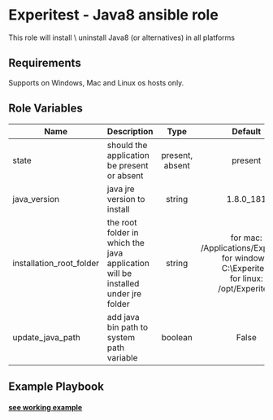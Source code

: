 Experitest - Java8 ansible role
=========

This role will install \ uninstall Java8 (or alternatives) in all platforms

Requirements
------------

Supports on Windows, Mac and Linux os hosts only.

Role Variables
--------------

| Name | Description | Type | Default | Required |
|------|-------------|:----:|:-----:|:-----:|
| state | should the application be present or absent | present, absent | present | no |
| java_version | java jre version to install | string | 1.8.0_181 | no |
| installation_root_folder | the root folder in which the java application will be installed under jre folder | string | for mac: /Applications/Experitest <br> for windows: C:\\Experitest <br> for linux: /opt/Experitest | no |
| update_java_path | add java bin path to system path variable | boolean | False | no |

Example Playbook
----------------

#### [see working example](/example)
